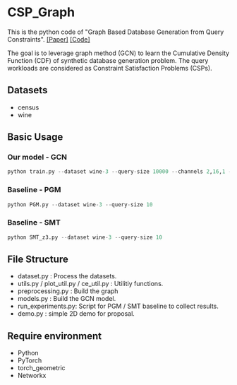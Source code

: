 # CSP_Graph

This is the python code of "Graph Based Database Generation from Query Constraints". [[Paper]](https://chunwangpro.github.io/files/CSP_Graph.pdf) [[Code]](https://github.com/chunwangpro/CSP_Graph)

The goal is to leverage graph method (GCN) to learn the Cumulative Density Function (CDF) of synthetic database generation problem. The query workloads are considered as Constraint Satisfaction Problems (CSPs).

## Datasets

- census
- wine

## Basic Usage

### Our model - GCN
```python
python train.py --dataset wine-3 --query-size 10000 --channels 2,16,1 --num_layers 3 --epochs 3000 --bs 1000 --lr 1e-2 --opt adam --loss MSE
```

### Baseline - PGM
```python
python PGM.py --dataset wine-3 --query-size 10
```

### Baseline - SMT
```python
python SMT_z3.py --dataset wine-3 --query-size 10
```

## File Structure

- dataset.py : Process the datasets.
- utils.py / plot_util.py / ce_util.py : Utilitiy functions.
- preprocessing.py : Build the graph
- models.py : Build the GCN model.
- run_experiments.py: Script for PGM / SMT baseline to collect results.
- demo.py : simple 2D demo for proposal.


<!-- ## Fomulation

Consider a 2D version: For a bivariate distribution, represented by x, y, we have the following constraints:

### Constraints

- P( X <= 1) = 1/4
- P( Y <= 2) = 2/3
- P( X <= 2, Y <= 2) = 1/3
- ...

### Models

- 2D-Grid with each node present  P( X <= i, Y <= j)

- Directed graph with outedge to upper and right node (Monotonicity).

- Supervised learning, each node has a value represent its probability.

  ![2d_grid](./images/2d_grid.png)

### Output

- To the labeled (with color) node, the model output is similar to its ground truth.

![2d_demo_2](./images/2d_demo_2.png)

### Evaluate

- Give perfect prediction to further distribution constraints, like:
- P( X <= 1, Y <= 3) = ?
- P( X <= 4) = ? -->


## Require environment

- Python
- PyTorch
- torch_geometric
- Networkx

